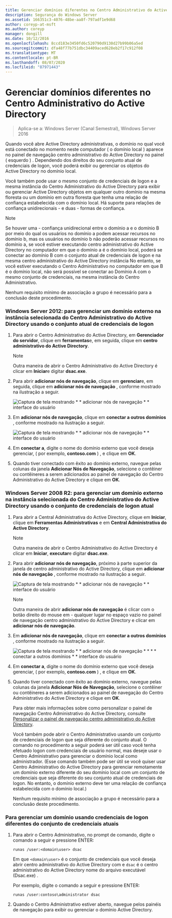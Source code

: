 ```yaml
---
title: Gerenciar domínios diferentes no Centro Administrativo do Active Directory
description: Segurança do Windows Server
ms.assetid: 166351c3-4076-48be-aa8f-797adf1e9d68
author: coreyp-at-msft
ms.author: coreyp
manager: dongill
ms.date: 10/12/2016
ms.openlocfilehash: 8ccd183e3450fd6c520790d9130d27b99b06a5ed
ms.sourcegitcommit: dfa48f77b751dbc34409aced628eb2f17c912f08
ms.translationtype: MT
ms.contentlocale: pt-BR
ms.lasthandoff: 08/07/2020
ms.locfileid: "87971443"
---
```

# <a name="manage-different-domains-in-active-directory-administrative-center"></a>Gerenciar domínios diferentes no Centro Administrativo do Active Directory

>Aplica-se a: Windows Server (Canal Semestral), Windows Server 2016

  Quando você abre Active Directory administrativas, o domínio no qual você está conectado no momento neste computador \( o domínio local \) aparece no painel de navegação centro administrativo do Active Directory no painel \( esquerdo \) . Dependendo dos direitos do seu conjunto atual de credenciais de logon, você poderá exibir ou gerenciar os objetos do Active Directory no domínio local.

 Você também pode usar o mesmo conjunto de credenciais de logon e a mesma instância do Centro Administrativo do Active Directory para exibir ou gerenciar Active Directory objetos em qualquer outro domínio na mesma floresta ou um domínio em outra floresta que tenha uma relação de confiança estabelecida com o domínio local. Há suporte para relações de confiança unidirecionais \- e duas \- formas de confiança.

> [!NOTE]
>  Se houver uma \- confiança unidirecional entre o domínio a e o domínio B por meio do qual os usuários no domínio a podem acessar recursos no domínio b, mas os usuários no domínio b não poderão acessar recursos no domínio a, se você estiver executando centro administrativo do Active Directory no computador em que o domínio a é o domínio local, poderá se conectar ao domínio B com o conjunto atual de credenciais de logon e na mesma centro administrativo do Active Directory instância No entanto, se você estiver executando o Centro Administrativo no computador em que B é o domínio local, não será possível se conectar ao Domínio A com o mesmo conjunto de credenciais, na mesma instância do Centro Administrativo.

 Nenhum requisito mínimo de associação a grupo é necessário para a conclusão deste procedimento.

### <a name="windows-server-2012-to-manage-a-foreign-domain-in-the-selected-instance-of-active-directory-administrative-center-using-the-current-set-of-logon-credentials"></a>Windows Server 2012: para gerenciar um domínio externo na instância selecionada do Centro Administrativo do Active Directory usando o conjunto atual de credenciais de logon

1.  Para abrir o Centro Administrativo do Active Directory, em **Gerenciador do servidor**, clique em **ferramentas**e, em seguida, clique em **centro administrativo do Active Directory**.

    > [!NOTE]
    >  Outra maneira de abrir o Centro Administrativo do Active Directory é clicar em **Iniciar**e digitar **dsac.exe**.

2.  Para abrir **adicionar nós de navegação**, clique em **gerenciar**e, em seguida, clique em **adicionar nós de navegação** , conforme mostrado na ilustração a seguir.

     ![Captura de tela mostrando * * adicionar nós de navegação * * interface do usuário](media/ADDS_ADACAddNavNode.gif)

3.  Em **adicionar nós de navegação**, clique em **conectar a outros domínios** , conforme mostrado na ilustração a seguir.

     ![Captura de tela mostrando * * adicionar nós de navegação * * interface do usuário](media/ADDS_ADACConnectToDomain.gif)

4.  Em **conectar a**, digite o nome do domínio externo que você deseja gerenciar, \( por exemplo, **contoso.com** \) , e clique em **OK**.

5.  Quando tiver conectado com êxito ao domínio externo, navegue pelas colunas da janela **Adicionar Nós de Navegação**, selecione o contêiner ou contêineres a serem adicionados ao painel de navegação do Centro Administrativo do Active Directory e clique em **OK**.

### <a name="windows-server-2008-r2-to-manage-a-foreign-domain-in-the-selected-instance-of-active-directory-administrative-center-using-the-current-set-of-logon-credentials"></a>Windows Server 2008 R2: para gerenciar um domínio externo na instância selecionada do Centro Administrativo do Active Directory usando o conjunto de credenciais de logon atual

1. Para abrir a Central Administrativa do Active Directory, clique em **Iniciar**, clique em **Ferramentas Administrativas** e em **Central Administrativa do Active Directory**.

   > [!NOTE]
   >  Outra maneira de abrir o Centro Administrativo do Active Directory é clicar em **Iniciar**, **executar**e digitar **dsac.exe**.

2. Para abrir **adicionar nós de navegação**, próximo à parte superior da janela de centro administrativo do Active Directory, clique em **adicionar nós de navegação** , conforme mostrado na ilustração a seguir.

    ![Captura de tela mostrando * * adicionar nós de navegação * * interface do usuário](media/click_add_nav_nodes.gif)

   > [!NOTE]
   >  Outra maneira de abrir **adicionar nós de navegação** é clicar com o botão direito do mouse em \- qualquer lugar no espaço vazio no painel de navegação centro administrativo do Active Directory e clicar em **adicionar nós de navegação**.

3. Em **adicionar nós de navegação**, clique em **conectar a outros domínios** , conforme mostrado na ilustração a seguir.

    ![Captura de tela mostrando * * adicionar nós de navegação * * * * conectar a outros domínios * * interface do usuário](media/add_nav_nodes.gif)

4. Em **conectar a**, digite o nome do domínio externo que você deseja gerenciar, \( por exemplo, **contoso.com** \) , e clique em **OK**.

5. Quando tiver conectado com êxito ao domínio externo, navegue pelas colunas da janela **Adicionar Nós de Navegação**, selecione o contêiner ou contêineres a serem adicionados ao painel de navegação do Centro Administrativo do Active Directory e clique em **OK**.

   Para obter mais informações sobre como personalizar o painel de navegação Centro Administrativo do Active Directory, consulte [Personalizar o painel de navegação centro administrativo do Active Directory](customize-the-active-directory-administrative-center-navigation-pane.md).

   Você também pode abrir o Centro Administrativo usando um conjunto de credenciais de logon que seja diferente do conjunto atual. O comando no procedimento a seguir poderá ser útil caso você tenha efetuado logon com credenciais de usuário normal, mas deseje usar o Centro Administrativo para gerenciar o domínio local como administrador. \(Esse comando também pode ser útil se você quiser usar Centro Administrativo do Active Directory para gerenciar remotamente um domínio externo diferente do seu domínio local com um conjunto de credenciais que seja diferente do seu conjunto atual de credenciais de logon. No entanto, o domínio externo deve ter uma relação de confiança estabelecida com o domínio local.\)

   Nenhum requisito mínimo de associação a grupo é necessário para a conclusão deste procedimento.

### <a name="to-manage-a-domain-using-logon-credentials-that-are-different-from-the-current-set-of-logon-credentials"></a>Para gerenciar um domínio usando credenciais de logon diferentes do conjunto de credenciais atuais

1.  Para abrir o Centro Administrativo, no prompt de comando, digite o comando a seguir e pressione ENTER:

     `runas /user:<domain\user> dsac`

     Em que `<domain\user>` é o conjunto de credenciais que você deseja abrir centro administrativo do Active Directory com e `dsac` é o centro administrativo do Active Directory nome do arquivo executável \(Dsac.exe\) .

     Por exemplo, digite o comando a seguir e pressione ENTER:

     `runas /user:contoso\administrator dsac`

2.  Quando o Centro Administrativo estiver aberto, navegue pelos painéis de navegação para exibir ou gerenciar o domínio Active Directory.



